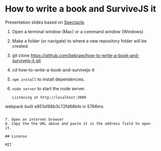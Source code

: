 # How to write a book and SurviveJS it

Presentation slides based on [Spectacle](https://github.com/FormidableLabs/spectacle).

1. Open a terminal window (Mac) or a command window (Windows)
2. Make a folder (or navigate) to where a new repository folder will be created.
3. git clone https://github.com/bebraw/how-to-write-a-book-and-survivejs-it.git
4. cd how-to-write-a-book-and-survivejs-it
5. `npm install` to install dependencies.
6. `node server` to start the node server.

   ```
   Listening at http://localhost:3000
webpack built e851af88b3c72fd66bfe in 5766ms
   ```

7. Open an internet browser
8. Copy the the URL above and paste it in the address field to open it.

## License

MIT
